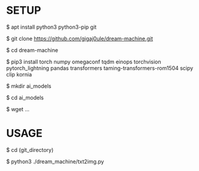 # SETUP

$ apt install python3 python3-pip git

$ git clone https://github.com/gigaj0ule/dream-machine.git

$ cd dream-machine

$ pip3 install torch numpy omegaconf tqdm einops torchvision pytorch_lightning pandas transformers taming-transformers-rom1504 scipy clip kornia

$ mkdir ai_models

$ cd ai_models

$ wget ...




# USAGE

$ cd (git_directory)

$ python3 ./dream_machine/txt2img.py
